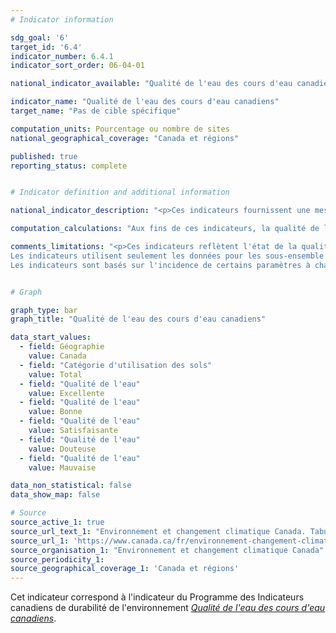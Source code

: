 ```yaml
---
# Indicator information

sdg_goal: '6'
target_id: '6.4'
indicator_number: 6.4.1
indicator_sort_order: 06-04-01

national_indicator_available: "Qualité de l'eau des cours d'eau canadiens"

indicator_name: "Qualité de l'eau des cours d'eau canadiens"
target_name: "Pas de cible spécifique"

computation_units: Pourcentage ou nombre de sites
national_geographical_coverage: "Canada et régions"

published: true
reporting_status: complete


# Indicator definition and additional information

national_indicator_description: "<p>Ces indicateurs fournissent une mesure de la capacité des cours d'eau du Canada à maintenir la flore et la faune. À chaque site de suivi, des données spécifiques sur la qualité de l'eau sont comparées aux valeurs recommandées de qualité de l'eau en vue de créer une cote pour le site. Si les mesures de la qualité de l'eau demeurent dans les seuils recommandés, un écosystème sain peut être maintenu. <br><br>La qualité de l'eau à un site de suivi est cotée excellente lorsque les paramètres dans un cours d'eau sont presque toujours conformes aux seuils recommandés. À l'inverse, la qualité de l'eau est cotée mauvaise lorsque les paramètres ne sont habituellement pas conformes à ces seuils, parfois de beaucoup. <em>Environnement et changement climatique Canada (ECCC)</em></p>"

computation_calculations: "Aux fins de ces indicateurs, la qualité de l'eau est déterminée par la mesure des concentrations de produits chimiques et des valeurs de propriétés physiques (paramètres) de l'eau. Les valeurs de chaque paramètre sont comparées aux valeurs recommandées en matière de qualité de l'eau. (<em>ECCC</em>)"

comments_limitations: "<p>Ces indicateurs reflètent l'état de la qualité de l'eau dans les rivières du sud du Canada. Le nord du Canada est sous-représenté.<br><br>
Les indicateurs utilisent seulement les données pour les sous-ensemble de sous-variables là où des recommandations existent. Ils ne couvrent pas tous les problèmes éventuels liés à la qualité de l'eau au Canada.<br><br>
Les indicateurs sont basés sur l'incidence de certains paramètres à chaque site. Ces concentrations ne présentent pas l'effet des déversements ou d'autres événements transitoires, à moins que des échantillons aient été recueillis tout de suite après le déversement ou que leur effet sur la qualité de l'eau soit de longue durée. (<em>ECCC</em>)</p>"


# Graph

graph_type: bar
graph_title: "Qualité de l'eau des cours d'eau canadiens"

data_start_values:
  - field: Géographie
    value: Canada
  - field: "Catégorie d'utilisation des sols"
    value: Total
  - field: "Qualité de l'eau"
    value: Excellente
  - field: "Qualité de l'eau"
    value: Bonne
  - field: "Qualité de l'eau"
    value: Satisfaisante
  - field: "Qualité de l'eau"
    value: Douteuse
  - field: "Qualité de l'eau"
    value: Mauvaise

data_non_statistical: false
data_show_map: false

# Source
source_active_1: true
source_url_text_1: "Environnement et changement climatique Canada. Tabulation spéciale"
source_url_1: 'https://www.canada.ca/fr/environnement-changement-climatique/services/indicateurs-environnementaux/qualite-eau-cours-eau-canadiens.html'
source_organisation_1: "Environnement et changement climatique Canada"
source_periodicity_1: 
source_geographical_coverage_1: 'Canada et régions'
---
```

Cet indicateur correspond à l'indicateur du Programme des Indicateurs canadiens de durabilité de l'environnement <a href="https://www.canada.ca/fr/environnement-changement-climatique/services/indicateurs-environnementaux/qualite-eau-cours-eau-canadiens.html"> <em>Qualité de l'eau des cours d'eau canadiens</em></a>. 
